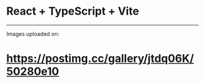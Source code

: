 # React + TypeScript + Vite


-----------------------------------------------------
Images uploaded on:
# https://postimg.cc/gallery/jtdq06K/50280e10
